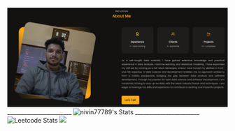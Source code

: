  ![alt text](https://github.com/nivin77789/calci/blob/main/img.png?raw=true) _______________________ ![nivin77789's Stats](https://github-readme-stats.vercel.app/api?username=nivin77789&theme=github_dark&show_icons=true&hide_border=true&count_private=true) _______________________    ![Leetcode Stats](https://leetcard.jacoblin.cool/nivin77789?ext=heatmap&theme=github_dark) <img src="https://github-readme-stats.vercel.app/api/top-langs/?username=nivin77789&theme=github_dark&hide_border=true"> 


